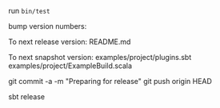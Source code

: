 run `bin/test`

bump version numbers:

To next release version:
README.md

To next snapshot version:
examples/project/plugins.sbt
examples/project/ExampleBuild.scala

git commit -a -m "Preparing for release"
git push origin HEAD

sbt release

